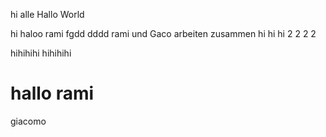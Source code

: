 hi alle 
Hallo World



hi   haloo 
rami 
fgdd
dddd
rami und Gaco arbeiten zusammen 
hi hi hi 2 2 2 2 

hihihihi 
hihihihi


# hallo rami


giacomo